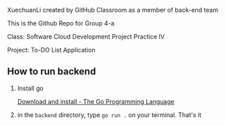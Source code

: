 

XuechuanLi created by GitHub Classroom as a member of back-end team

This is the Github Repo for Group 4-a

Class: Software Cloud Development Project Practice IV

Project: To-DO List Application

## 

## How to run backend

1. Install go
   
   [Download and install - The Go Programming Language](https://go.dev/doc/install)

2. in the `backend` directory, type `go run .` on your terminal. That's it
